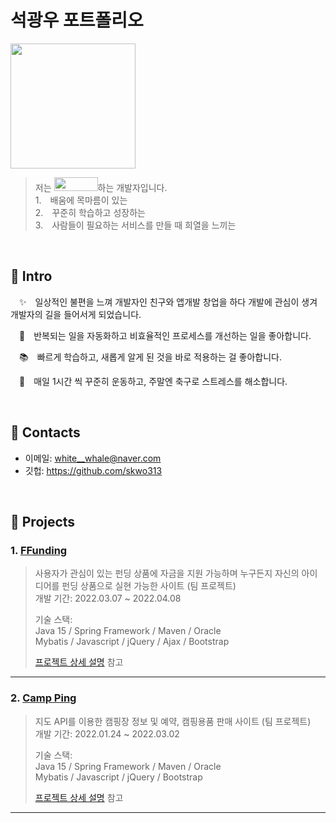 # 석광우 포트폴리오
<img src="https://user-images.githubusercontent.com/84454039/168817824-fec37c9a-da76-40b3-b85f-04af4a24c461.jpg" width="200" height="200">

>저는 <img src="https://user-images.githubusercontent.com/84454039/168814029-eaa2d7e7-c0a4-4208-88e0-ad0848c9178a.png" width="70" height="22">하는 개발자입니다.  
>1. 배움에 목마름이 있는  
>2. 꾸준히 학습하고 성장하는  
>3. 사람들이 필요하는 서비스를 만들 때 희열을 느끼는

<br>

## :pushpin: Intro
 ✨ 일상적인 불편을 느껴 개발자인 친구와 앱개발 창업을 하다 개발에 관심이 생겨 개발자의 길을 들어서게 되었습니다.
 
 🚀 반복되는 일을 자동화하고 비효율적인 프로세스를 개선하는 일을 좋아합니다.
 
 📚 빠르게 학습하고, 새롭게 알게 된 것을 바로 적용하는 걸 좋아합니다.
 
 💪 매일 1시간 씩 꾸준히 운동하고, 주말엔 축구로 스트레스를 해소합니다.
 


</br>

## :pushpin: Contacts
- 이메일: white__whale@naver.com
- 깃헙: https://github.com/skwo313

</br>

## :pushpin: Projects
### 1. [FFunding](링크)
>사용자가 관심이 있는 펀딩 상품에 자금을 지원 가능하며
누구든지 자신의 아이디어를 펀딩 상품으로 실현 가능한 사이트 (팀 프로젝트)  
>개발 기간: 2022.03.07 ~ 2022.04.08  
>  
>기술 스택:  
>Java 15 / Spring Framework / Maven / Oracle </br>
>Mybatis / Javascript / jQuery / Ajax / Bootstrap
>  
>[프로젝트 상세 설명](https://github.com/Integerous/goQuality](https://github.com/skwo313/FFunding#:~:text=%F0%9F%93%8C,FFunding)) 참고

---

### 2. [Camp Ping]()
>지도 API를 이용한 캠핑장 정보 및 예약, 캠핑용품 판매 사이트 (팀 프로젝트)  
>개발 기간: 2022.01.24 ~ 2022.03.02  
>  
>기술 스택:  
>Java 15 / Spring Framework / Maven / Oracle </br>
>Mybatis / Javascript / jQuery / Bootstrap
>  
>[프로젝트 상세 설명](https://github.com/Integerous/goQuality) 참고

---

